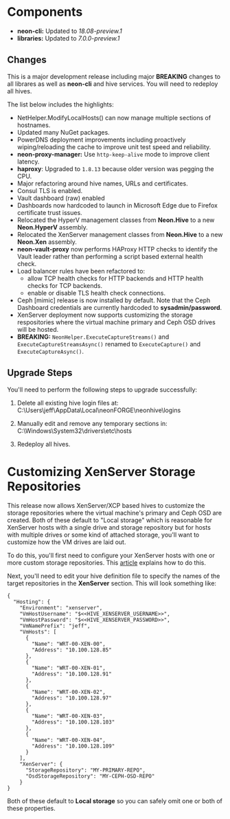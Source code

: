 # Components

* **neon-cli:** Updated to *18.08-preview.1*
* **libraries:** Updated to *7.0.0-preview.1*

## Changes

This is a major development release including major **BREAKING** changes to all librares as well as **neon-cli** and hive services.  You will need to redeploy all hives.

The list below includes the highlights:

* NetHelper.ModifyLocalHosts() can now manage multiple sections of hostnames.
* Updated many NuGet packages.
* PowerDNS deployment improvements including proactively wiping/reloading the cache to improve unit test speed and reliability.
* **neon-proxy-manager:** Use `http-keep-alive` mode to improve client latency.
* **haproxy**: Upgraded to `1.8.13` because older version was pegging the CPU.
* Major refactoring around hive names, URLs and certificates.
* Consul TLS is enabled.
* Vault dashboard (raw) enabled
* Dashboards now hardcoded to launch in Microsoft Edge due to Firefox certificate trust issues.
* Relocated the HyperV management classes from **Neon.Hive** to a new **Neon.HyperV** assembly.
* Relocated the XenServer management classes from **Neon.Hive** to a new **Neon.Xen** assembly.
* **neon-vault-proxy** now performs HAProxy HTTP checks to identify the Vault leader rather than performing a script based external health check.
* Load balancer rules have been refactored to:
   * allow TCP health checks for HTTP backends and HTTP health checks for TCP backends.
   * enable or disable TLS health check connections.
* Ceph [mimic] release is now installed by default.  Note that the Ceph Dashboard credentials are currently hardcoded to **sysadmin/password**.
* XenServer deployment now supports customizing the storage respositories where the virtual machine primary and Ceph OSD drives will be hosted.
* **BREAKING:** `NeonHelper.ExecuteCaptureStreams()` and `ExecuteCaptureStreamsAsync()` renamed to `ExecuteCapture()` and `ExecuteCaptureAsync()`.

## Upgrade Steps

You'll need to perform the following steps to upgrade successfully:

1. Delete all existing hive login files at: C:\Users\jeff\AppData\Local\neonFORGE\neonhive\logins

2. Manually edit and remove any temporary sections in: C:\Windows\System32\drivers\etc\hosts

3. Redeploy all hives.

# Customizing XenServer Storage Repositories

This release now allows XenServer/XCP based hives to customize the storage repositories where the virtual machine's primary and Ceph OSD are created.  Both of these default to "Local storage" which is reasonable for XenServer hosts with a single drive and storage repository but for hosts with multiple drives or some kind of attached storage, you'll want to customize how the VM drives are laid out.

To do this, you'll first need to configure your XenServer hosts with one or more custom storage repositories.  This [article](https://support.citrix.com/article/CTX121313) explains how to do this.

Next, you'll need to edit your hive definition file to specify the names of the target repositories in the **XenServer** section.  This will look something like:

```
{
  "Hosting": {
    "Environment": "xenserver",
    "VmHostUsername": "$<<HIVE_XENSERVER_USERNAME>>",
    "VmHostPassword": "$<<HIVE_XENSERVER_PASSWORD>>",
    "VmNamePrefix": "jeff",
    "VmHosts": [
      {
        "Name": "WRT-00-XEN-00",
        "Address": "10.100.128.85"
      },
      {
        "Name": "WRT-00-XEN-01",
        "Address": "10.100.128.91"
      },
      {
        "Name": "WRT-00-XEN-02",
        "Address": "10.100.128.97"
      },
      {
        "Name": "WRT-00-XEN-03",
        "Address": "10.100.128.103"
      },
      {
        "Name": "WRT-00-XEN-04",
        "Address": "10.100.128.109"
      }
    ],
    "XenServer": {
      "StorageRepository": "MY-PRIMARY-REPO",
      "OsdStorageRepository": "MY-CEPH-OSD-REPO"
    }
}
```
Both of these default to **Local storage** so you can safely omit one or both of these properties.
